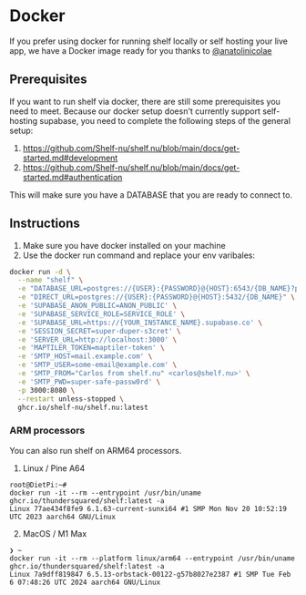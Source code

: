 # Docker

If you prefer using docker for running shelf locally or self hosting your live app, we have a Docker image ready for you thanks to [@anatolinicolae](https://github.com/anatolinicolae)

## Prerequisites

If you want to run shelf via docker, there are still some prerequisites you need to meet. Because our docker setup doesn't currently support self-hosting supabase, you need to complete the following steps of the general setup:

1. https://github.com/Shelf-nu/shelf.nu/blob/main/docs/get-started.md#development
2. https://github.com/Shelf-nu/shelf.nu/blob/main/docs/get-started.md#authentication

This will make sure you have a DATABASE that you are ready to connect to.

## Instructions

1. Make sure you have docker installed on your machine
2. Use the docker run command and replace your env varibales:

```sh
docker run -d \
  --name "shelf" \
  -e "DATABASE_URL=postgres://{USER}:{PASSWORD}@{HOST}:6543/{DB_NAME}?pgbouncer=true" \
  -e "DIRECT_URL=postgres://{USER}:{PASSWORD}@{HOST}:5432/{DB_NAME}" \
  -e 'SUPABASE_ANON_PUBLIC=ANON_PUBLIC' \
  -e 'SUPABASE_SERVICE_ROLE=SERVICE_ROLE' \
  -e 'SUPABASE_URL=https://{YOUR_INSTANCE_NAME}.supabase.co' \
  -e 'SESSION_SECRET=super-duper-s3cret' \
  -e 'SERVER_URL=http://localhost:3000' \
  -e 'MAPTILER_TOKEN=maptiler-token' \
  -e 'SMTP_HOST=mail.example.com' \
  -e 'SMTP_USER=some-email@example.com' \
  -e 'SMTP_FROM="Carlos from shelf.nu" <carlos@shelf.nu>' \
  -e 'SMTP_PWD=super-safe-passw0rd' \
  -p 3000:8080 \
  --restart unless-stopped \
  ghcr.io/shelf-nu/shelf.nu:latest
```

### ARM processors

You can also run shelf on ARM64 processors.

1. Linux / Pine A64

```shell
root@DietPi:~#
docker run -it --rm --entrypoint /usr/bin/uname ghcr.io/thundersquared/shelf:latest -a
Linux 77ae434f8fe9 6.1.63-current-sunxi64 #1 SMP Mon Nov 20 10:52:19 UTC 2023 aarch64 GNU/Linux
```

2. MacOS / M1 Max

```shell
❯ ~
docker run -it --rm --platform linux/arm64 --entrypoint /usr/bin/uname ghcr.io/thundersquared/shelf:latest -a
Linux 7a9dff819847 6.5.13-orbstack-00122-g57b8027e2387 #1 SMP Tue Feb  6 07:48:26 UTC 2024 aarch64 GNU/Linux
```
